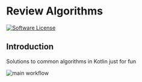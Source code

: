# Review Algorithms

[![Software License][ico-license]][link-license]

## Introduction

Solutions to common algorithms in Kotlin just for fun

![main workflow](https://github.com/isamadrid90/review-algorithms/actions/workflows/main.yml/badge.svg)

[ico-license]: https://img.shields.io/badge/license-MIT-brightgreen.svg?style=flat-square

[link-license]: LICENSE
[link-author]: https://github.com/isamadrid90
[link-contributors]: https://github.com/CodelyTV/kotlin-basic-skeleton/graphs/contributors
